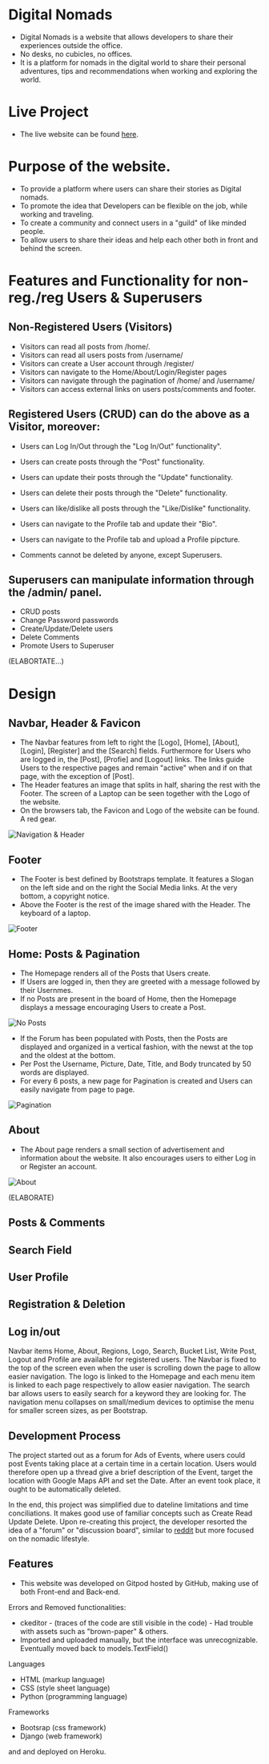 
# Digital Nomads
- Digital Nomads is a website that allows developers to share their experiences outside the office.
- No desks, no cubicles, no offices.
- It is a platform for nomads in the digital world to share their personal adventures, tips and recommendations when working and exploring the world.

# Live Project
- The live website can be found [here](https://digital-nomad.herokuapp.com/).

# Purpose of the website.
- To provide a platform where users can share their stories as Digital nomads.
- To promote the idea that Developers can be flexible on the job, while working and traveling.
- To create a community and connect users in a "guild" of like minded people.
- To allow users to share their ideas and help each other both in front and behind the screen.

# Features and Functionality for non-reg./reg Users & Superusers

## Non-Registered Users (Visitors)
- Visitors can read all posts from /home/.
- Visitors can read all users posts from /username/
- Visitors can create a User account through /register/
- Visitors can navigate to the Home/About/Login/Register pages
- Visitors can navigate through the pagination of /home/ and /username/
- Visitors can access external links on users posts/comments and footer.

## Registered Users (CRUD) can do the above as a Visitor, moreover:
- Users can Log In/Out through the "Log In/Out" functionality".
- Users can create posts through the "Post" functionality.
- Users can update their posts through the "Update" functionality.
- Users can delete their posts through the "Delete" functionality.
- Users can like/dislike all posts through the "Like/Dislike" functionality.
- Users can navigate to the Profile tab and update their "Bio".
- Users can navigate to the Profile tab and upload a Profile pipcture.

- Comments cannot be deleted by anyone, except Superusers.

## Superusers can manipulate information through the /admin/ panel.
- CRUD posts
- Change Password passwords
- Create/Update/Delete users
- Delete Comments
- Promote Users to Superuser

(ELABORTATE...)

# Design
## Navbar, Header & Favicon
- The Navbar features from left to right the [Logo], [Home], [About], [Login], [Register] and the [Search] fields. Furthermore for Users who are logged in, the [Post], [Profie] and [Logout] links. The links guide Users to the respective pages and remain "active" when and if on that page, with the exception of [Post].
- The Header features an image that splits in half, sharing the rest with the Footer. The screen of a Laptop can be seen together with the Logo of the website.
- On the browsers tab, the Favicon and Logo of the website can be found. A red gear.

<img src="media/readme_img/headernavpanel.png" alt="Navigation & Header">

## Footer
- The Footer is best defined by Bootstraps template. It features a Slogan on the left side and on the right the Social Media links. At the very bottom, a copyright notice.
- Above the Footer is the rest of the image shared with the Header. The keyboard of a laptop.

<img src="media/readme_img/footerpanel.png" alt="Footer">

## Home: Posts & Pagination
- The Homepage renders all of the Posts that Users create.
- If Users are logged in, then they are greeted with a message followed by their Usernmes.
- If no Posts are present in the board of Home, then the Homepage displays a message encouraging Users to create a Post.

<img src="media/readme_img/nopostspanel.png" alt="No Posts">

- If the Forum has been populated with Posts, then the Posts are displayed and organized in a vertical fashion, with the newst at the top and the oldest at the bottom.
- Per Post the Username, Picture, Date, Title, and Body truncated by 50 words are displayed.
- For every 6 posts, a new page for Pagination is created and Users can easily navigate from page to page.

<img src="media/readme_img/pagination.png" alt="Pagination">

## About
- The About page renders a small section of advertisement and information about the website. It also encourages users to either Log in or Register an account.

<img src="media/readme_img/aboutpanel.png" alt="About">

(ELABORATE)
## Posts & Comments
## Search Field
## User Profile
## Registration & Deletion
## Log in/out



Navbar items Home, About, Regions, Logo, Search, Bucket List, Write Post, Logout and Profile are available for registered users.
The Navbar is fixed to the top of the screen even when the user is scrolling down the page to allow easier navigation.
The logo is linked to the Homepage and each menu item is linked to each page respectively to allow easier navigation.
The search bar allows users to easily search for a keyword they are looking for.
The navigation menu collapses on small/medium devices to optimise the menu for smaller screen sizes, as per Bootstrap.

## Development Process
The project started out as a forum for Ads of Events, where users could post Events taking place at a certain time in a certain location.
Users would therefore open up a thread give a brief description of the Event, target the location with Google Maps API and set the Date. After an event took place, it ought to be automatically deleted.

In the end, this project was simplified due to dateline limitations and time conciliations. It makes good use of familiar concepts such as Create Read Update Delete.
Upon re-creating this project, the developer resorted the idea of a "forum" or "discussion board", similar to [reddit](https://www.reddit.com/) but more focused on the nomadic lifestyle.

## Features

- This website was developed on Gitpod hosted by GitHub, making use of both Front-end and Back-end.

Errors and Removed functionalities:
- ckeditor - (traces of the code are still visible in the code) - Had trouble with assets such as "brown-paper" & others.
- Imported and uploaded manually, but the interface was unrecognizable. Eventually moved back to models.TextField()

Languages
- HTML (markup language)
- CSS (style sheet language)
- Python (programming language)

Frameworks
- Bootsrap (css framework)
- Django (web framework)

and  and deployed on Heroku.
